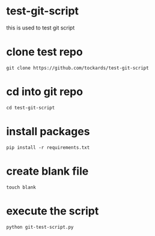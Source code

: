# test-git-script
this is used to test git script

# clone test repo
`git clone https://github.com/tockards/test-git-script`
# cd into git repo
`cd test-git-script`
# install packages
`pip install -r requirements.txt`
# create blank file
`touch blank`
# execute the script
`python git-test-script.py`
